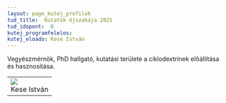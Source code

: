```yaml
---
layout: page_kutej_profilok
tud_title:  Kutatók éjszakája 2025
tud_idopont:  0
kutej_programfelelos: 
kutej_eloado: Kese István
---
```


Vegyészmérnök, PhD hallgató, kutatási területe a ciklodextrinek előállítása és hasznosítása.

<table class="picture">
<tr>
<td>

<div class="gallery">
    <img src="images/Kese István.jpg" max-width="250" max-height="200">
  <div class="desc">Kese István</div>
</div>

</td>
</tr>
</table>

